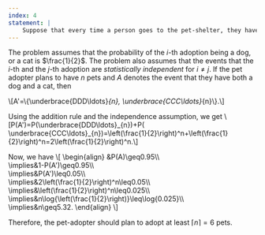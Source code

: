 ```yaml
---
index: 4
statement: |
    Suppose that every time a person goes to the pet-shelter, they have a 50% chance of taking home a dog and a 50% chance of taking home a cat. How many times does a person need to go to the pet-shelter to so that the probability that they have both a dog and a cat is $\geq0.95$?
---
```

The problem assumes that the probability of the $i$-th adoption being a dog, or a cat is $\frac{1}{2}$. The problem also assumes that the events that the $i$-th and  the $j$-th adoption are *statistically independent* for $i\neq j$. If the pet adopter plans to have $n$ pets and $A$ denotes the event that they have both a dog and a cat, then

\\[A'=\\{\underbrace{DDD\ldots}_{n}, \underbrace{CCC\ldots}_{n}\\}.\\]

Using the addition rule and the independence assumption,  we get 
\\[P(A')=P(\underbrace{DDD\ldots}_{n})+P( \underbrace{CCC\ldots}\_{n})=\left(\frac{1}{2}\right)^n+\left(\frac{1}{2}\right)^n=2\left(\frac{1}{2}\right)^n.\\]

Now, we have
\\[
\begin{align}
&P(A)\geq0.95\\\\\
\implies&1-P(A')\geq0.95\\\\\
\implies&P(A')\leq0.05\\\\\
\implies&2\left(\frac{1}{2}\right)^n\leq0.05\\\\\
\implies&\left(\frac{1}{2}\right)^n\leq0.025\\\\\
\implies&n\log{\left(\frac{1}{2}\right)}\leq\log{0.025}\\\\\
\implies&n\geq5.32.
\end{align}
\\]

Therefore, the pet-adopter should plan to adopt at least $\lceil n\rceil=6$ pets.